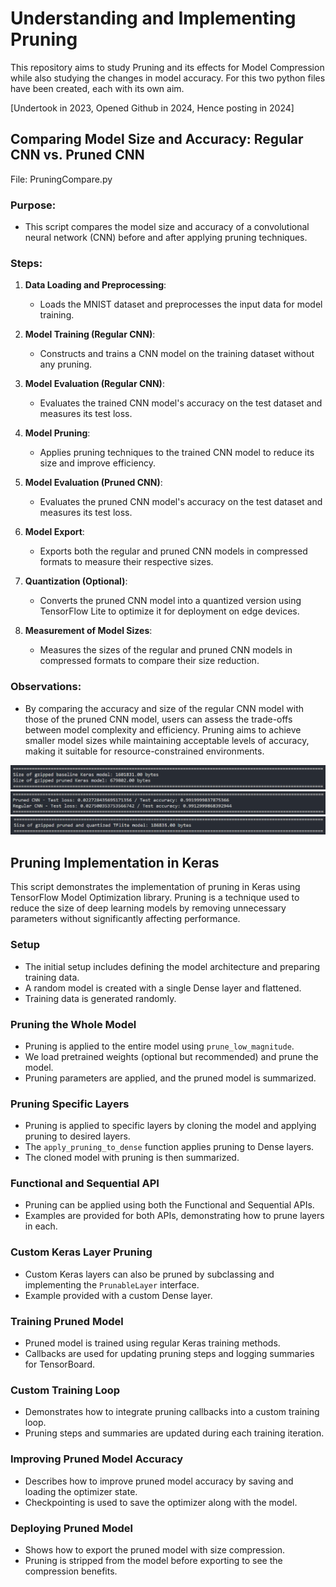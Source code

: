 # Understanding and Implementing Pruning

This repository aims to study Pruning and its effects for Model Compression while also studying the changes in model accuracy. For this two python files have been created, each with its own aim.

[Undertook in 2023, Opened Github in 2024, Hence posting in 2024]

## Comparing Model Size and Accuracy: Regular CNN vs. Pruned CNN 
File: PruningCompare.py
### Purpose:
- This script compares the model size and accuracy of a convolutional neural network (CNN) before and after applying pruning techniques.

### Steps:
1. **Data Loading and Preprocessing**:
   - Loads the MNIST dataset and preprocesses the input data for model training.

2. **Model Training (Regular CNN)**:
   - Constructs and trains a CNN model on the training dataset without any pruning.

3. **Model Evaluation (Regular CNN)**:
   - Evaluates the trained CNN model's accuracy on the test dataset and measures its test loss.

4. **Model Pruning**:
   - Applies pruning techniques to the trained CNN model to reduce its size and improve efficiency.

5. **Model Evaluation (Pruned CNN)**:
   - Evaluates the pruned CNN model's accuracy on the test dataset and measures its test loss.

6. **Model Export**:
   - Exports both the regular and pruned CNN models in compressed formats to measure their respective sizes.

7. **Quantization (Optional)**:
   - Converts the pruned CNN model into a quantized version using TensorFlow Lite to optimize it for deployment on edge devices.

8. **Measurement of Model Sizes**:
   - Measures the sizes of the regular and pruned CNN models in compressed formats to compare their size reduction.

### Observations:
- By comparing the accuracy and size of the regular CNN model with those of the pruned CNN model, users can assess the trade-offs between model complexity and efficiency. Pruning aims to achieve smaller model sizes while maintaining acceptable levels of accuracy, making it suitable for resource-constrained environments.

![Compare Accuracy](./Outputs/PruningCompareAccuracy.png)
![Compare Model Size](./Outputs/PruningCompareSize.png)
![Compare Quantized Size](./Outputs/PruningCompareQuatizedSize.png)


## Pruning Implementation in Keras

This script demonstrates the implementation of pruning in Keras using TensorFlow Model Optimization library. Pruning is a technique used to reduce the size of deep learning models by removing unnecessary parameters without significantly affecting performance.

### Setup
- The initial setup includes defining the model architecture and preparing training data.
- A random model is created with a single Dense layer and flattened.
- Training data is generated randomly.

### Pruning the Whole Model
- Pruning is applied to the entire model using `prune_low_magnitude`.
- We load pretrained weights (optional but recommended) and prune the model.
- Pruning parameters are applied, and the pruned model is summarized.

### Pruning Specific Layers
- Pruning is applied to specific layers by cloning the model and applying pruning to desired layers.
- The `apply_pruning_to_dense` function applies pruning to Dense layers.
- The cloned model with pruning is then summarized.

### Functional and Sequential API
- Pruning can be applied using both the Functional and Sequential APIs.
- Examples are provided for both APIs, demonstrating how to prune layers in each.

### Custom Keras Layer Pruning
- Custom Keras layers can also be pruned by subclassing and implementing the `PrunableLayer` interface.
- Example provided with a custom Dense layer.

### Training Pruned Model
- Pruned model is trained using regular Keras training methods.
- Callbacks are used for updating pruning steps and logging summaries for TensorBoard.

### Custom Training Loop
- Demonstrates how to integrate pruning callbacks into a custom training loop.
- Pruning steps and summaries are updated during each training iteration.

### Improving Pruned Model Accuracy
- Describes how to improve pruned model accuracy by saving and loading the optimizer state.
- Checkpointing is used to save the optimizer along with the model.

### Deploying Pruned Model
- Shows how to export the pruned model with size compression.
- Pruning is stripped from the model before exporting to see the compression benefits.
